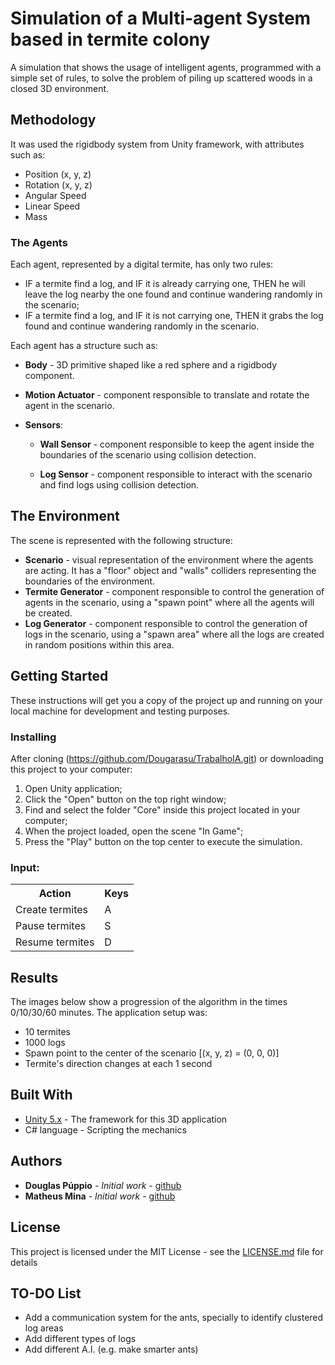 # Simulation of a Multi-agent System based in termite colony

A simulation that shows the usage of intelligent agents, programmed with a simple set of rules, to solve the problem of piling up scattered woods in a closed 3D environment.

## Methodology

It was used the rigidbody system from Unity framework, with attributes such as:
* Position (x, y, z)
* Rotation (x, y, z)
* Angular Speed
* Linear Speed
* Mass

### The Agents

Each agent, represented by a digital termite, has only two rules:

* IF a termite find a log, and IF it is already carrying one, THEN he will leave the log nearby the one found and continue wandering randomly in the scenario;
*	IF a termite find a log, and IF it is not carrying one, THEN it grabs the log found and continue wandering randomly in the scenario.

Each agent has a structure such as:

* **Body** - 3D primitive shaped like a red sphere and a rigidbody component.

* **Motion Actuator** - component responsible to translate and rotate the agent in the scenario.

* **Sensors**:

  * **Wall Sensor** - component responsible to keep the agent inside the boundaries of the scenario using collision detection.
  
  * **Log Sensor** - component responsible to interact with the scenario and find logs using collision detection.

## The Environment

The scene is represented with the following structure:
* **Scenario** - visual representation of the environment where the agents are acting. It has a "floor" object and "walls" colliders representing the boundaries of the environment.
* **Termite Generator** - component responsible to control the generation of agents in the scenario, using a "spawn point" where all the agents will be created.
* **Log Generator** - component responsible to control the generation of logs in the scenario, using a "spawn area" where all the logs are created in random positions within this area.

## Getting Started

These instructions will get you a copy of the project up and running on your local machine for development and testing purposes.

### Installing

After cloning (https://github.com/Dougarasu/TrabalhoIA.git) or downloading this project to your computer:
1. Open Unity application;
1. Click the "Open" button on the top right window;
1. Find and select the folder "Core" inside this project located in your computer;
1. When the project loaded, open the scene "In Game";
1. Press the "Play" button on the top center to execute the simulation.

### Input:
<table>
  <tr>
    <th>Action</th><th>Keys</th>
  </tr>
  <tr>
    <td>Create termites</td><td>A</td>
  </tr>
  <tr>
    <td>Pause termites</td><td>S</td>
  </tr>
  <tr>
    <td>Resume termites</td><td>D</td>
  </tr>
</table>

## Results

The images below show a progression of the algorithm in the times 0/10/30/60 minutes.
The application setup was:
* 10 termites
* 1000 logs
* Spawn point to the center of the scenario [(x, y, z) = (0, 0, 0)]
* Termite's direction changes at each 1 second



## Built With

* [Unity 5.x](https://unity3d.com) - The framework for this 3D application
* C# language - Scripting the mechanics

## Authors

* **Douglas Púppio** - *Initial work* - [github](https://github.com/Dougarasu)
* **Matheus Mina** - *Initial work* - [github](https://github.com/mfbmina)

## License

This project is licensed under the MIT License - see the [LICENSE.md](LICENSE.md) file for details

## TO-DO List

* Add a communication system for the ants, specially to identify clustered log areas
* Add different types of logs
* Add different A.I. (e.g. make smarter ants)  

